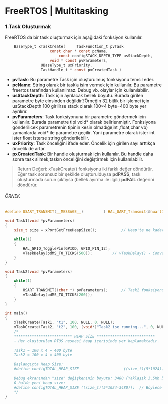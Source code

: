 # FreeRTOS | Multitasking        

### 1.Task Oluşturmak                    

FreeRTOS da bir task oluşturmak için aşağıdaki fonksiyon kullanılır.

```c
    BaseType_t xTaskCreate( 	TaskFunction_t pvTask	
    				const char * const pcName,		
		                const configSTACK_DEPTH_TYPE usStackDepth,	
			        void * const pvParameters,
				UBaseType_t uxPriority,
				TaskHandle_t * const pxCreatedTask )
```                       
- **pvTask**: Bu parametre Task için oluşturulmuş fonksiyonu temsil eder.
- **pcName**: String olarak bir task’a isim vermek için kullanılır. Bu parametre freertos tarafından kullanılmaz. Debug vb. olaylar için kullanılabilir.               
- **usStackDepth**: Task için ayrılacak bellek boyutu. Burada girilen parametre byte cinsinden değildir.?Örneğin 32 bitlik bir işlemci için  usStackDepth 100 girilirse 
stack olarak 100×4 byte=400 byte yer ayrılırır.                     
- **pvParameters**: Task fonksiyonuna bir parametre göndermek icin kullanılır. Burada parametre tipi void* olarak belirlenmiştir. Fonksiyona gönderilicek parametrenin 
tipinin kesin olmadığı(int ,float,char vb) zamanlarda void* ile parametre geçilir. Yani parametre olarak ister int ister float isterse string gönderilebilir.         
- **uxPriority**: Task önceliğini ifade eder. Öncelik için girilen sayı arttıkça öncelik de artar.                                 
- **pxCreatedTask**: Bir handle oluşturmak için kullanılır. Bu handle daha sonra task silmek,taskın önceliğini değiştirmek için kullanılabilir.                   

> Return Değeri: xTaskCreate() fonksiyonu iki farklı değer döndürür. Eğer task sorunsuz bir şekilde oluşturulduysa **pdPASS**, task oluşturmada sorun çıktıysa (bellek 
> ayırma ile ilgili) **pdFAIL** değerini döndürür.      


###### ÖRNEK
```c
#define USART_TRANSMIT(__MESSAGE__) 		( HAL_UART_Transmit(&huart1, (uint8_t*)__MESSAGE__, strlen(__MESSAGE__), 100)

void Task1(void *pvParammeters)
{
	size_t size = xPortGetFreeHeapSize();			// Heap'te ne kadar boş alan kaldı ? 
	
	while(1)
	{
		HAL_GPIO_TogglePin(GPIOD, GPIO_PIN_12);
		vTaskDelay(pdMS_TO_TICKS(500));			// vTaskDelay() - Convert to milisecond to tick
	}
}

void Task2(void *pvParameters)
{
	while(1)
	{
		USART_TRANSMIT((char *) pvParameters);		// Task2 fonksiyonuna parametre gönderme
		vTaskDelay(pdMS_TO_TICKS(200));
	}
}

int main()
{
	xTaskCreate(Task1, "t1", 100, NULL, 0, NULL);
	xTaskCreate(Task2, "t2", 100, (void*)"Task2 ise running...", 0, NULL);		
	/*
	************************** HEAP SİZE **************************
	- Her oluşturulan RTOS nesnesi heap içerisinde yer kaplamaktadır. 
	
	Task1 = 100 x 4 = 400 byte
	Task2 = 100 x 4 = 400 byte
	
	Başlangıçta Heap Size:
	#define configTOTAL_HEAP_SIZE                    ((size_t)(5*1024))	// 5kb
	
	Debug ekranından "size" değişkeninin boyutu: 3480 (Yaklaşık 3.5Kb boş alan mevcut)
	O halde yeni heap size: 
	#define configTOTAL_HEAP_SIZE ((size_t)(5*1024-3480));	// Böylece min. alan kullandık.
	*/
}
```


                       
                       
                       
                       
                       
                       
                       
                       
                       
                       
                       
                       
                       
                       
                       
                       
                       
                       
                       
                       
                       
                       
                       
                       
                       
                       
                       
                       
                       
                       
                       
                       
